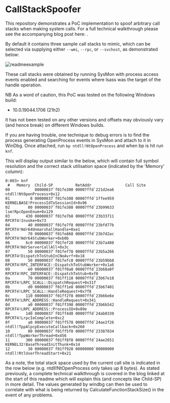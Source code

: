 # CallStackSpoofer

This repository demonstrates a PoC implementation to spoof arbitrary call stacks when making system calls. For a full technical walkthrough please see
the accompanying blog post here: .

By default it contains three sample call stacks to mimic, which can be selected via supplying either `--wmi`, `--rpc`, or `--svchost`, as demonstrated below:

![readmeexample](https://user-images.githubusercontent.com/108275364/176182191-23cf273c-f154-411c-a1cf-428a9be323b9.PNG)

These call stacks were obtained by running SysMon with process access events enabled and searching for events where lsass was the target of the handle operation.

NB As a word of caution, this PoC was tested on the following Windows build:
 - 10.0.19044.1706 (21h2)

It has not been tested on any other versions and offsets may obviously vary (and hence break) on different Windows builds.

If you are having trouble, one technique to debug errors is to find the process generating OpenProcess events in SysMon and attach to it in 
WinDbg. Once attached, run `bp ntdll!NtOpenProcess` and when bp is hit run `knf`.

This will display output similar to the below, which will contain full symbol resolution and the correct stack utilisation space (indicated by the 'Memory' column):
```
0:003> knf
 #   Memory  Child-SP          RetAddr               Call Site
00           00000037`f01fe300 00007ffd`221d2ea6     ntdll!NtOpenProcess+0x12
01         8 00000037`f01fe308 00007ffd`1ffee959     KERNELBASE!ProcessIdToSessionId+0x96
02        80 00000037`f01fe388 00007ffd`23b99633     lsm!RpcOpenEnum+0x129
03       430 00000037`f01fe7b8 00007ffd`23b33711     RPCRT4!Invoke+0x73
04        40 00000037`f01fe7f8 00007ffd`23bfd77b     RPCRT4!Ndr64UnmarshallHandle+0xe1
05        70 00000037`f01fe868 00007ffd`23b7d2ac     RPCRT4!Ndr64StubWorker+0xb0b
06       6c0 00000037`f01fef28 00007ffd`23b7a408     RPCRT4!NdrServerCallAll+0x3c
07        50 00000037`f01fef78 00007ffd`23b5a266     RPCRT4!DispatchToStubInCNoAvrf+0x18
08        50 00000037`f01fefc8 00007ffd`23b59bb8     RPCRT4!RPC_INTERFACE::DispatchToStubWorker+0x1a6
09        e0 00000037`f01ff0a8 00007ffd`23b68a0f     RPCRT4!RPC_INTERFACE::DispatchToStub+0xf8
0a        70 00000037`f01ff118 00007ffd`23b67e18     RPCRT4!LRPC_SCALL::DispatchRequest+0x31f
0b        d0 00000037`f01ff1e8 00007ffd`23b67401     RPCRT4!LRPC_SCALL::HandleRequest+0x7f8
0c       110 00000037`f01ff2f8 00007ffd`23b66e6e     RPCRT4!LRPC_ADDRESS::HandleRequest+0x341
0d        a0 00000037`f01ff398 00007ffd`23b6b542     RPCRT4!LRPC_ADDRESS::ProcessIO+0x89e
0e       140 00000037`f01ff4d8 00007ffd`24ab0330     RPCRT4!LrpcIoComplete+0xc2
0f        a0 00000037`f01ff578 00007ffd`24ae2f26     ntdll!TppAlpcpExecuteCallback+0x260
10        80 00000037`f01ff5f8 00007ffd`23387034     ntdll!TppWorkerThread+0x456
11       300 00000037`f01ff8f8 00007ffd`24ae2651     KERNEL32!BaseThreadInitThunk+0x14
12        30 00000037`f01ff928 00000000`00000000     ntdll!RtlUserThreadStart+0x21
```
 As a note, the total stack space used by the current call site is indicated in the row below (e.g. ntdll!NtOpenProcess only takes up 8 bytes). As stated previously, a complete technical walkthrough is covered in the blog linked at the start of this readme which will explain this (and concepts like Child-SP) in more detail. The values generated by windbg can then be used to correlate with what is being returned by CalculateFunctionStackSize() in the event of any problems.
